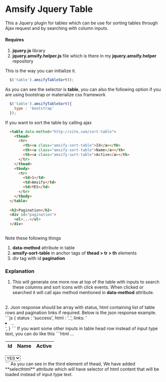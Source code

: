 # Amsify Jquery Table
This a Jquery plugin for tables which can be use for sorting tables through Ajax request and by searching with column inputs.

#### Requires
1. **jquery.js** library
2. **jquery.amsify.helper.js** file which is there in my **jquery.amsify.helper** repository

This is the way you can initialize it.
```js
  $('table').amsifyTableSort();
``` 
As you can see the selector is **table**, you can also the following option if you are using bootstrap or materialize css framework

```js
  $('table').amsifyTableSort({
    type : 'bootstrap'
  });
``` 

If you want to sort the table by calling ajax
```html
  <table data-method="http://site.com/sort-table">
    <thead>
      <tr>
        <th><a class="amsify-sort-table">Id</a></th>
        <th><a class="amsify-sort-table">Name</a></th>
        <th><a class="amsify-sort-table">Active</a></th>
      </tr>
    </thead>
    <tbody>
      <tr>
        <td>1</td>
        <td>Amsify</td>
        <td>YES</td>
      </tr>
    </tbody>
  </table>
  
  <h2>Pagination</h2>
  <div id="pagination">
    <ul>...</ul>
  </div>
  
```
Note these following things
1. **data-method** attribute in table
2. **amsify-sort-table** in anchor tags of **thead > tr > th** elements
3. div tag with id **pagination**

### Explanation
1. This will generate one more row at top of the table with inputs to search these columns and sort icons with click events. When clicked or searched it will call ajax method mentioned in **data-method** attribute.
<br/>
2. Json response should be array with status, html containing list of table rows and pagination links if required. Below is the json response example.
```js
  {
    status : 'success',
    html : '<tr>..</tr>',
    links: '<li>..</li>',
  }
```
If you want some other inputs in table head row instead of input type text, you can do like this
```html
  <table data-method="http://site.com/sort-table">
    <thead>
      <tr>
        <th><a class="amsify-sort-table">Id</a></th>
        <th><a class="amsify-sort-table">Name</a></th>
        <th><a class="amsify-sort-table" selecthtml="#active-options">Active</a></th>
      </tr>
    </thead>
    <tbody>
      ...
    </tbody>
  </table>

  <div id="active-options">
    <select>
      <option value="1">YES</option>
      <option value="0">NO</option>
    </select>
  </div>
  ```
As you can see in the third element of thead, We have added **selecthtml** attribute which will have selector of html content that will be loaded instead of input type text.
  
